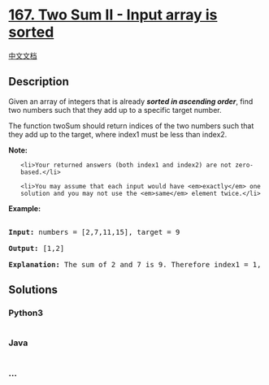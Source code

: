 # [167. Two Sum II - Input array is sorted](https://leetcode.com/problems/two-sum-ii-input-array-is-sorted)

[中文文档](/solution/0100-0199/0167.Two%20Sum%20II%20-%20Input%20array%20is%20sorted/README.md)

## Description
<p>Given an array of integers that is already <strong><em>sorted in ascending order</em></strong>, find two numbers such that they add up to a specific target number.</p>



<p>The function twoSum should return indices of the two numbers such that they add up to the target, where index1 must be less than index2.</p>



<p><strong>Note:</strong></p>



<ul>

	<li>Your returned answers (both index1 and index2) are not zero-based.</li>

	<li>You may assume that each input would have <em>exactly</em> one solution and you may not use the <em>same</em> element twice.</li>

</ul>



<p><strong>Example:</strong></p>



<pre>

<strong>Input:</strong> numbers = [2,7,11,15], target = 9

<strong>Output:</strong> [1,2]

<strong>Explanation:</strong> The sum of 2 and 7 is 9. Therefore index1 = 1, index2 = 2.</pre>




## Solutions


<!-- tabs:start -->

### **Python3**

```python

```

### **Java**

```java

```

### **...**
```

```

<!-- tabs:end -->